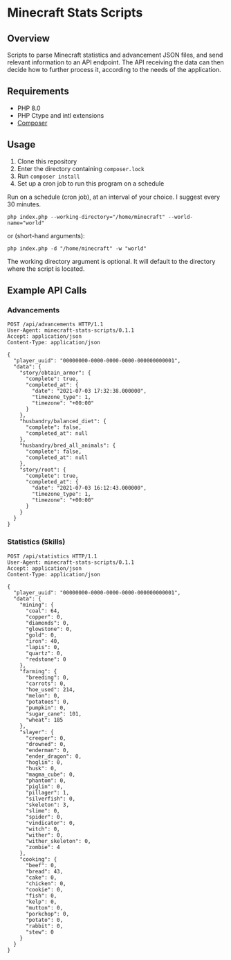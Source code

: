 # Minecraft Stats Scripts
## Overview
Scripts to parse Minecraft statistics and advancement JSON files, and send relevant information to an API endpoint. The API receiving the data can then decide how to further process it, according to the needs of the application.

## Requirements
- PHP 8.0
- PHP Ctype and intl extensions
- [Composer](https://getcomposer.org "Dependency Manager for PHP")

## Usage
1. Clone this repository
2. Enter the directory containing `composer.lock`
3. Run `composer install`
4. Set up a cron job to run this program on a schedule

Run on a schedule (cron job), at an interval of your choice. I suggest every 30 minutes.
```
php index.php --working-directory="/home/minecraft" --world-name="world"
```
or (short-hand arguments):
```
php index.php -d "/home/minecraft" -w "world"
```

The working directory argument is optional. It will default to the directory where the script is located.

## Example API Calls
### Advancements
```
POST /api/advancements HTTP/1.1
User-Agent: minecraft-stats-scripts/0.1.1
Accept: application/json
Content-Type: application/json

{
  "player_uuid": "00000000-0000-0000-0000-000000000001",
  "data": {
    "story/obtain_armor": {
      "complete": true,
      "completed_at": {
        "date": "2021-07-03 17:32:38.000000",
        "timezone_type": 1,
        "timezone": "+00:00"
      }
    },
    "husbandry/balanced_diet": {
      "complete": false,
      "completed_at": null
    },
    "husbandry/bred_all_animals": {
      "complete": false,
      "completed_at": null
    },
    "story/root": {
      "complete": true,
      "completed_at": {
        "date": "2021-07-03 16:12:43.000000",
        "timezone_type": 1,
        "timezone": "+00:00"
      }
    }
  }
}
```

### Statistics (Skills)
```
POST /api/statistics HTTP/1.1
User-Agent: minecraft-stats-scripts/0.1.1
Accept: application/json
Content-Type: application/json

{
  "player_uuid": "00000000-0000-0000-0000-000000000001",
  "data": {
    "mining": {
      "coal": 64,
      "copper": 0,
      "diamonds": 0,
      "glowstone": 0,
      "gold": 0,
      "iron": 40,
      "lapis": 0,
      "quartz": 0,
      "redstone": 0
    },
    "farming": {
      "breeding": 0,
      "carrots": 0,
      "hoe_used": 214,
      "melon": 0,
      "potatoes": 0,
      "pumpkin": 0,
      "sugar_cane": 101,
      "wheat": 185
    },
    "slayer": {
      "creeper": 0,
      "drowned": 0,
      "enderman": 0,
      "ender_dragon": 0,
      "hoglin": 0,
      "husk": 0,
      "magma_cube": 0,
      "phantom": 0,
      "piglin": 0,
      "pillager": 1,
      "silverfish": 0,
      "skeleton": 3,
      "slime": 0,
      "spider": 0,
      "vindicator": 0,
      "witch": 0,
      "wither": 0,
      "wither_skeleton": 0,
      "zombie": 4
    },
    "cooking": {
      "beef": 0,
      "bread": 43,
      "cake": 0,
      "chicken": 0,
      "cookie": 0,
      "fish": 0,
      "kelp": 0,
      "mutton": 0,
      "porkchop": 0,
      "potato": 0,
      "rabbit": 0,
      "stew": 0
    }
  }
}
```
